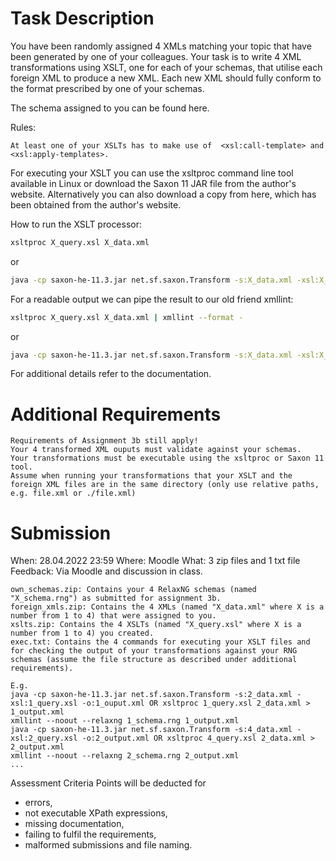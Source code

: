 # Task Description

You have been randomly assigned 4 XMLs matching your topic that have been generated by one of your colleagues. Your task is to write 4 XML transformations using XSLT, one for each of your schemas, that utilise each foreign XML to produce a new XML. Each new XML should fully conform to the format prescribed by one of your schemas.

The schema assigned to you can be found here.

Rules:

    At least one of your XSLTs has to make use of  <xsl:call-template> and <xsl:apply-templates>.


For executing your XSLT you can use the xsltproc command line tool available in Linux or download the Saxon 11 JAR file from the author's website. Alternatively you can also download a copy from here, which has been obtained from the author's website.

How to run the XSLT processor:

```bash
xsltproc X_query.xsl X_data.xml
```
or
```bash
java -cp saxon-he-11.3.jar net.sf.saxon.Transform -s:X_data.xml -xsl:X_query.xsl
```

For a readable output we can pipe the result to our old friend xmllint:

```bash
xsltproc X_query.xsl X_data.xml | xmllint --format -
```
or
```bash
java -cp saxon-he-11.3.jar net.sf.saxon.Transform -s:X_data.xml -xsl:X_query.xsl | xmllint --format -
```

For additional details refer to the documentation.

# Additional Requirements

    Requirements of Assignment 3b still apply!
    Your 4 transformed XML ouputs must validate against your schemas.
    Your transformations must be executable using the xsltproc or Saxon 11 tool.
    Assume when running your transformations that your XSLT and the foreign XML files are in the same directory (only use relative paths, e.g. file.xml or ./file.xml)

# Submission

When: 28.04.2022 23:59
Where: Moodle
What: 3 zip files and 1 txt file
Feedback: Via Moodle and discussion in class.

    own_schemas.zip: Contains your 4 RelaxNG schemas (named "X_schema.rng") as submitted for assignment 3b.
    foreign_xmls.zip: Contains the 4 XMLs (named "X_data.xml" where X is a number from 1 to 4) that were assigned to you.
    xslts.zip: Contains the 4 XSLTs (named "X_query.xsl" where X is a number from 1 to 4) you created.
    exec.txt: Contains the 4 commands for executing your XSLT files and for checking the output of your transformations against your RNG schemas (assume the file structure as described under additional requirements).

    E.g.
    java -cp saxon-he-11.3.jar net.sf.saxon.Transform -s:2_data.xml -xsl:1_query.xsl -o:1_ouput.xml OR xsltproc 1_query.xsl 2_data.xml > 1_output.xml
    xmllint --noout --relaxng 1_schema.rng 1_output.xml
    java -cp saxon-he-11.3.jar net.sf.saxon.Transform -s:4_data.xml -xsl:2_query.xsl -o:2_output.xml OR xsltproc 4_query.xsl 2_data.xml > 2_output.xml
    xmllint --noout --relaxng 2_schema.rng 2_output.xml
    ...

Assessment Criteria
Points will be deducted for
* errors,
* not executable XPath expressions,
* missing documentation,
* failing to fulfil the requirements,
* malformed submissions and file naming.
